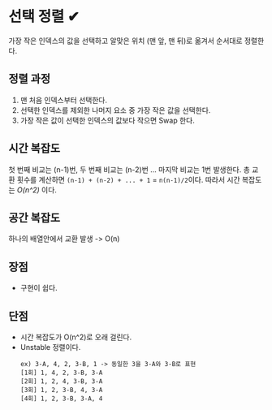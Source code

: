 선택 정렬 ✔
=========================
가장 작은 인덱스의 값을 선택하고 알맞은 위치 (맨 앞, 맨 뒤)로 옮겨서 순서대로 정렬한다.

정렬 과정
-----------
1. 맨 처음 인덱스부터 선택한다. 
2. 선택한 인덱스를 제외한 나머지 요소 중 가장 작은 값을 선택한다.
3. 가장 작은 값이 선택한 인덱스의 값보다 작으면 Swap 한다. 

시간 복잡도
-----------
첫 번째 비교는 (n-1)번, 두 번째 비교는 (n-2)번 ... 마지막 비교는 1번 발생한다.
총 교환 횟수를 계산하면 `(n-1) + (n-2) + ... + 1` = `n(n-1)/2`이다.
따라서 시간 복잡도는 *O(n^2)* 이다.

공간 복잡도
-------------
하나의 배열안에서 교환 발생 -> O(n)

장점
--------------
+ 구현이 쉽다. 

단점
-----------
+ 시간 복잡도가 O(n^2)로 오래 걸린다.
+ Unstable 정렬이다. 
    ```
   ex) 3-A, 4, 2, 3-B, 1 -> 동일한 3을 3-A와 3-B로 표현  
  [1회] 1, 4, 2, 3-B, 3-A 
  [2회] 1, 2, 4, 3-B, 3-A
  [3회] 1, 2, 3-B, 4, 3-A
  [4회] 1, 2, 3-B, 3-A, 4
    ```
    